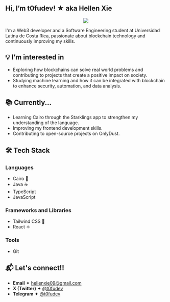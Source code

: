 ## Hi, I’m **t0fudev!** ★ aka Hellen Xie 

<p align="center">
  <img src="https://i.pinimg.com/originals/1b/de/85/1bde855b1bd40f35b92ae6fc2d2173fa.gif" />
</p>

I'm a Web3 developer and a Software Engineering student at Universidad Latina de Costa Rica, passionate about blockchain technology and continuously improving my skills. 

## 💡 I’m interested in 

-  Exploring how blockchains can solve real world problems and contributing to projects that create a positive impact on society.
-  Studying machine learning and how it can be integrated with blockchain to enhance security, automation, and data analysis.

## 📚 Currently... 
- Learning Cairo through the Starklings app to strengthen my understanding of the language.
- Improving my frontend development skills.
- Contributing to open-source projects on OnlyDust.

## 🛠️ Tech Stack 

### Languages
- Cairo 🦀
- Java ☕
- TypeScript
- JavaScript

### Frameworks and Libraries
- Tailwind CSS 🎨
- React ⚛️
  
### Tools
- Git 

## 📬 Let's connect!!  
- **Email** ✦ [hellenxie09@gmail.com](mailto:hellenxie09@gmail.com)  
- **X (Twitter)** ✦ [@t0fudev](https://x.com/t0fudev)  
- **Telegram** ✦ [@t0fudev](https://t.me/t0fudev)  
 






